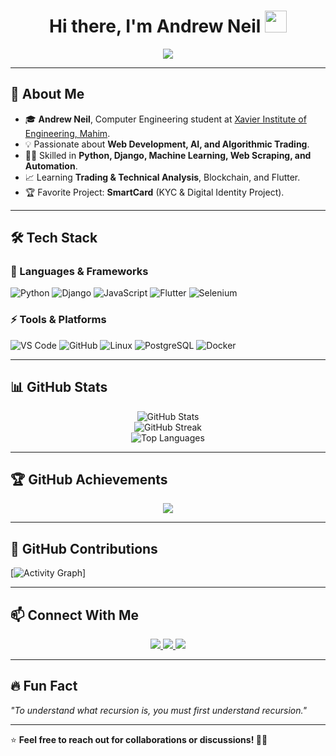 <h1 align="center">
  Hi there, I'm Andrew Neil  
  <img src="https://media.giphy.com/media/hvRJCLFzcasrR4ia7z/giphy.gif" width="35px">
</h1>

<p align="center">
  <img src="https://readme-typing-svg.herokuapp.com?font=Fira+Code&weight=600&size=22&pause=1000&color=blue&center=true&vCenter=true&width=550&lines=Computer+Engineering+Student;AI+%26+Web+Development+Enthusiast;Learning+Trading+%26+Technical+Related;Blockchain+%26+Flutter+Explorer;Python+%7C+Django+%7C+Machine+Learning+🚀" />
</p>

---

## 🚀 About Me  
- 🎓 **Andrew Neil**, Computer Engineering student at [Xavier Institute of Engineering, Mahim](https://www.xavier.ac.in/).  
- 💡 Passionate about **Web Development, AI, and Algorithmic Trading**.  
- 👨‍💻 Skilled in **Python, Django, Machine Learning, Web Scraping, and Automation**.  
- 📈 Learning **Trading & Technical Analysis**, Blockchain, and Flutter.  
- 🏆 Favorite Project: **SmartCard** (KYC & Digital Identity Project).  

---

## 🛠️ Tech Stack  

### 🚀 Languages & Frameworks  
![Python](https://img.shields.io/badge/Python-3776AB?style=for-the-badge&logo=python&logoColor=white)
![Django](https://img.shields.io/badge/Django-092E20?style=for-the-badge&logo=django&logoColor=white)
![JavaScript](https://img.shields.io/badge/JavaScript-F7DF1E?style=for-the-badge&logo=javascript&logoColor=black)
![Flutter](https://img.shields.io/badge/Flutter-02569B?style=for-the-badge&logo=flutter&logoColor=white)
![Selenium](https://img.shields.io/badge/Selenium-43B02A?style=for-the-badge&logo=selenium&logoColor=white)

### ⚡ Tools & Platforms  
![VS Code](https://img.shields.io/badge/VS%20Code-007ACC?style=for-the-badge&logo=visual-studio-code&logoColor=white)
![GitHub](https://img.shields.io/badge/GitHub-181717?style=for-the-badge&logo=github&logoColor=white)
![Linux](https://img.shields.io/badge/Linux-FCC624?style=for-the-badge&logo=linux&logoColor=black)
![PostgreSQL](https://img.shields.io/badge/PostgreSQL-336791?style=for-the-badge&logo=postgresql&logoColor=white)
![Docker](https://img.shields.io/badge/Docker-2496ED?style=for-the-badge&logo=docker&logoColor=white)

---

## 📊 GitHub Stats  
<p align="center">
  <img src="https://github-readme-stats.vercel.app/api?username=smmsa1912&show_icons=true&theme=tokyonight" alt="GitHub Stats" />
  <br>
  <img src="https://github-readme-streak-stats.herokuapp.com/?user=smmsa1912&theme=tokyonight" alt="GitHub Streak" />
  <br>
  <img src="https://github-readme-stats.vercel.app/api/top-langs/?username=smmsa1912&layout=compact&theme=tokyonight" alt="Top Languages" />
</p>

---

## 🏆 GitHub Achievements  
<p align="center">
  <img src="https://github-profile-trophy.vercel.app/?username=smmsa1912&theme=radical&no-frame=true&column=4">
</p>

---

## 🐍 GitHub Contributions
[![Activity Graph](https://github-readme-activity-graph.vercel.app/graph?username=smmsa1912&theme=github-dark-dimmed)]

---

## 📫 Connect With Me  
<p align="center">
  <a href="https://www.linkedin.com/in/andrew-neil-santhana-muthu-48aa912b2/" target="_blank">
    <img src="https://img.shields.io/badge/LinkedIn-0A66C2?style=for-the-badge&logo=linkedin&logoColor=white">
  </a>
  <a> </a>
  <a href="https://github.com/smmsa1912" target="_blank">
    <img src="https://img.shields.io/badge/GitHub-181717?style=for-the-badge&logo=github&logoColor=white">
  </a>
  <a> </a>
  <a href="https://www.instagram.com/smmsa_1912/#" target="_blank">
    <img src="https://img.shields.io/badge/Instagram-E4405F?style=for-the-badge&logo=instagram&logoColor=white">
  </a>
</p>

---

## 🔥 Fun Fact  
*"To understand what recursion is, you must first understand recursion."*  

---

⭐ **Feel free to reach out for collaborations or discussions! 🚀🔥**  

